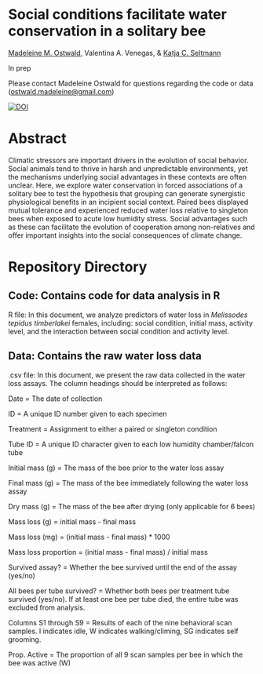 # Social conditions facilitate water conservation in a solitary bee
[Madeleine M. Ostwald](https://orcid.org/0000-0002-9869-8835), Valentina A. Venegas, & [Katja C. Seltmann](https://orcid.org/0000-0001-5354-6048)

In prep

Please contact Madeleine Ostwald for questions regarding the code or data (ostwald.madeleine@gmail.com)

[![DOI](https://zenodo.org/badge/671999969.svg)](https://zenodo.org/badge/latestdoi/671999969)



# Abstract
Climatic stressors are important drivers in the evolution of social behavior. Social animals tend to thrive in harsh and unpredictable environments, yet the mechanisms underlying social advantages in these contexts are often unclear. Here, we explore water conservation in forced associations of a solitary bee to test the hypothesis that grouping can generate synergistic physiological benefits in an incipient social context. Paired bees displayed mutual tolerance and experienced reduced water loss relative to singleton bees when exposed to acute low humidity stress. Social advantages such as these can facilitate the evolution of cooperation among non-relatives and offer important insights into the social consequences of climate change.

# Repository Directory
## Code: Contains code for data analysis in R
R file: In this document, we analyze predictors of water loss in _Melissodes tepidus timberlakei_ females, including: social condition, initial mass, activity level, and the interaction between social condition and activity level.

## Data: Contains the raw water loss data
.csv file: In this document, we present the raw data collected in the water loss assays. The column headings should be interpreted as follows:

Date = The date of collection

ID = A unique ID number given to each specimen

Treatment = Assignment to either a paired or singleton condition

Tube ID = A unique ID character given to each low humidity chamber/falcon tube

Initial mass (g) = The mass of the bee prior to the water loss assay

Final mass (g) = The mass of the bee immediately following the water loss assay

Dry mass (g) = The mass of the bee after drying (only applicable for 6 bees)

Mass loss (g) = initial mass - final mass

Mass loss (mg) = (initial mass - final mass) * 1000

Mass loss proportion = (initial mass - final mass) / initial mass

Survived assay? = Whether the bee survived until the end of the assay (yes/no)

All bees per tube survived? = Whether both bees per treatment tube survived (yes/no). If at least one bee per tube died, the entire tube was excluded from analysis.

Columns S1 through S9 = Results of each of the nine behavioral scan samples. I indicates idle, W indicates walking/climing, SG indicates self grooming.

Prop. Active = The proportion of all 9 scan samples per bee in which the bee was active (W)

